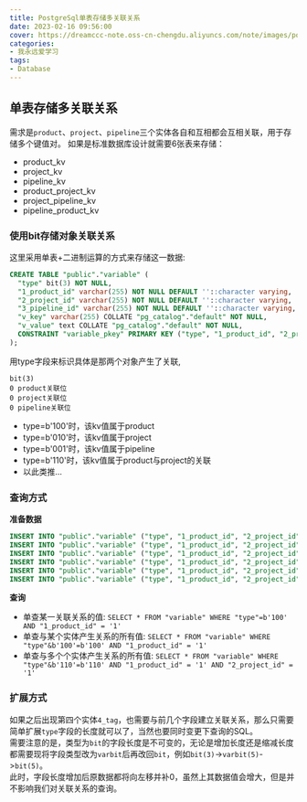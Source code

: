 ```yaml
---
title: PostgreSql单表存储多关联关系
date: 2023-02-16 09:56:00
cover: https://dreamccc-note.oss-cn-chengdu.aliyuncs.com/note/images/posts/PostgreSql单表存储多关联关系/title.png?x-oss-process=style/blog_title
categories:
- 我永远爱学习
tags:
- Database
---
```

## 单表存储多关联关系

需求是`product`、`project`、`pipeline`三个实体各自和互相都会互相关联，用于存储多个键值对。
如果是标准数据库设计就需要6张表来存储：
 - product_kv
 - project_kv
 - pipeline_kv
 - product_project_kv
 - project_pipeline_kv
 - pipeline_product_kv
  
### 使用bit存储对象关联关系

这里采用单表+二进制运算的方式来存储这一数据:

```sql
CREATE TABLE "public"."variable" (
  "type" bit(3) NOT NULL,
  "1_product_id" varchar(255) NOT NULL DEFAULT ''::character varying,
  "2_project_id" varchar(255) NOT NULL DEFAULT ''::character varying,
  "3_pipeline_id" varchar(255) NOT NULL DEFAULT ''::character varying,
  "v_key" varchar(255) COLLATE "pg_catalog"."default" NOT NULL,
  "v_value" text COLLATE "pg_catalog"."default" NOT NULL,
  CONSTRAINT "variable_pkey" PRIMARY KEY ("type", "1_product_id", "2_project_id", "3_pipeline_id")
);
```
用type字段来标识具体是那两个对象产生了关联,
```
bit(3)
0 product关联位
0 project关联位
0 pipeline关联位
```
- type=b'100'时，该kv值属于product
- type=b'010'时，该kv值属于project
- type=b'001'时，该kv值属于pipeline
- type=b'110'时，该kv值属于product与project的关联
- 以此类推...

### 查询方式
**准备数据**  
```sql
INSERT INTO "public"."variable" ("type", "1_product_id", "2_project_id", "3_pipeline_id", "v_key", "v_value") VALUES ('000', '', '', '', '1', '1');
INSERT INTO "public"."variable" ("type", "1_product_id", "2_project_id", "3_pipeline_id", "v_key", "v_value") VALUES ('010', '', '1', '', '1', '1');
INSERT INTO "public"."variable" ("type", "1_product_id", "2_project_id", "3_pipeline_id", "v_key", "v_value") VALUES ('001', '', '', '1', '1', '1');
INSERT INTO "public"."variable" ("type", "1_product_id", "2_project_id", "3_pipeline_id", "v_key", "v_value") VALUES ('111', '1', '1', '1', '1', '1');
INSERT INTO "public"."variable" ("type", "1_product_id", "2_project_id", "3_pipeline_id", "v_key", "v_value") VALUES ('110', '1', '1', '', '1', '1');
INSERT INTO "public"."variable" ("type", "1_product_id", "2_project_id", "3_pipeline_id", "v_key", "v_value") VALUES ('100', '1', '', '', '1', '1');

```

**查询**  
- 单查某一关联关系的值: `SELECT * FROM "variable" WHERE "type"=b'100' AND "1_product_id" = '1'`
- 单查与某个实体产生关系的所有值: `SELECT * FROM "variable" WHERE "type"&b'100'=b'100' AND "1_product_id" = '1'`
- 单查与多个个实体产生关系的所有值: `SELECT * FROM "variable" WHERE "type"&b'110'=b'110' AND "1_product_id" = '1' AND "2_project_id" = '1'`

### 扩展方式

如果之后出现第四个实体`4_tag`，也需要与前几个字段建立关联关系，那么只需要简单扩展`type`字段的长度就可以了，当然也要同时变更下查询的SQL。  
需要注意的是，类型为`bit`的字段长度是不可变的，无论是增加长度还是缩减长度都需要现将字段类型改为`varbit`后再改回`bit`，例如`bit(3)`->`varbit(5)`->`bit(5)`。  
此时，字段长度增加后原数据都将向左移并补0，虽然上其数据值会增大，但是并不影响我们对关联关系的查询。